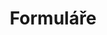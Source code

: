 ---
title: Formuláře
permalink: "/guidelines/forms.html"
layout: page
type: detail
group: guidelines
description: Formuláře umožňují uživatelům zadávat data pro použití aplikací. Používají se k získávání informací. Duležité je aby uživatelé nebyli při jeho vyplňování rušeni okolními vlivy. Při navrhování formulářů je důležité myslet na jejich strukturu. Jednotlivé prvky se řídí pravidly, které jsou sepsány v sekci komponenty.
---